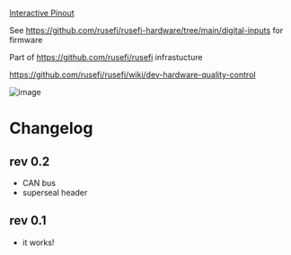 [Interactive Pinout](https://rusefi.com/docs/pinouts/stim/)

See https://github.com/rusefi/rusefi-hardware/tree/main/digital-inputs for firmware

Part of https://github.com/rusefi/rusefi infrastucture

https://github.com/rusefi/rusefi/wiki/dev-hardware-quality-control

![image](https://github.com/rusefi/stim/assets/48498823/09e251f0-d577-47c5-908c-776eeab344c3)


# Changelog

## rev 0.2

* CAN bus
* superseal header

##  rev 0.1
* it works!
